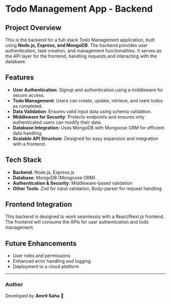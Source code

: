 # Todo Management App - Backend

## Project Overview
This is the backend for a full-stack Todo Management application, built using **Node.js, Express, and MongoDB**. The backend provides user authentication, task creation, and management functionalities. It serves as the API layer for the frontend, handling requests and interacting with the database.

## Features
- **User Authentication**: Signup and authentication using a middleware for secure access.
- **Todo Management**: Users can create, update, retrieve, and mark todos as completed.
- **Data Validation**: Ensures valid input data using schema validation.
- **Middleware for Security**: Protects endpoints and ensures only authenticated users can modify their data.
- **Database Integration**: Uses MongoDB with Mongoose ORM for efficient data handling.
- **Scalable API Structure**: Designed for easy expansion and integration with a frontend.

## Tech Stack
- **Backend**: Node.js, Express.js
- **Database**: MongoDB (Mongoose ORM)
- **Authentication & Security**: Middleware-based validation
- **Other Tools**: Zod for input validation, Body-parser for request handling

## Frontend Integration
This backend is designed to work seamlessly with a React/Next.js frontend. The frontend will consume the APIs for user authentication and todo management.

## Future Enhancements
- User roles and permissions
- Enhanced error handling and logging
- Deployment to a cloud platform

---
### Author
Developed by **Amrit Saha** 🚀
